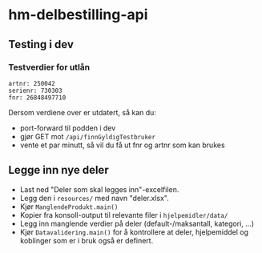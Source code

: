 # hm-delbestilling-api

## Testing i dev

### Testverdier for utlån
```
artnr: 250042
serienr: 730303
fnr: 26848497710
```

Dersom verdiene over er utdatert, så kan du:
- port-forward til podden i dev
- gjør GET mot `/api/finnGyldigTestbruker`
- vente et par minutt, så vil du få ut fnr og artnr som kan brukes

## Legge inn nye deler
- Last ned "Deler som skal legges inn"-excelfilen. 
- Legg den i `resources/` med navn "deler.xlsx".
- Kjør `ManglendeProdukt.main()`
- Kopier fra konsoll-output til relevante filer i `hjelpemidler/data/`
- Legg inn manglende verdier på deler (default-/maksantall, kategori, ...)
- Kjør `Datavalidering.main()` for å kontrollere at deler, hjelpemiddel og koblinger som er i bruk også er definert. 
